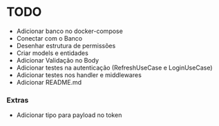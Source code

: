 # TODO

- Adicionar banco no docker-compose
- Conectar com o Banco
- Desenhar estrutura de permissões
- Criar models e entidades
- Adicionar Validação no Body
- Adicionar testes na autenticação (RefreshUseCase e LoginUseCase)
- Adicionar testes nos handler e middlewares
- Adicionar README.md

### Extras

- Adicionar tipo para payload no token
